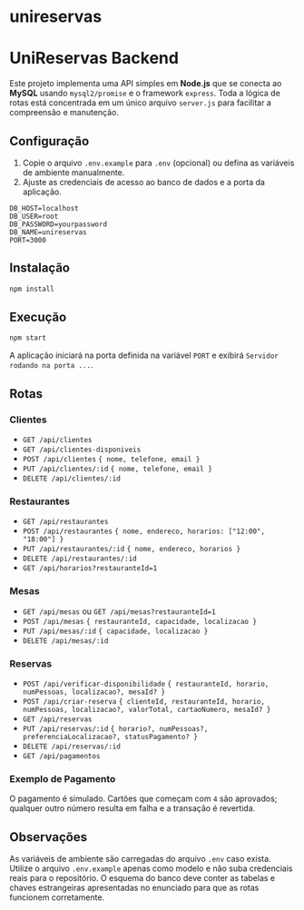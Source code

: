 # unireservas
# UniReservas Backend

Este projeto implementa uma API simples em **Node.js** que se conecta ao **MySQL** usando `mysql2/promise` e o framework `express`. Toda a lógica de rotas está concentrada em um único arquivo `server.js` para facilitar a compreensão e manutenção.

## Configuração

1. Copie o arquivo `.env.example` para `.env` (opcional) ou defina as variáveis de ambiente manualmente.
2. Ajuste as credenciais de acesso ao banco de dados e a porta da aplicação.

```
DB_HOST=localhost
DB_USER=root
DB_PASSWORD=yourpassword
DB_NAME=unireservas
PORT=3000
```

## Instalação

```bash
npm install
```

## Execução

```bash
npm start
```

A aplicação iniciará na porta definida na variável `PORT` e exibirá `Servidor rodando na porta ...`.

## Rotas

### Clientes
- `GET /api/clientes`
- `GET /api/clientes-disponiveis`
- `POST /api/clientes` `{ nome, telefone, email }`
- `PUT /api/clientes/:id` `{ nome, telefone, email }`
- `DELETE /api/clientes/:id`

### Restaurantes
- `GET /api/restaurantes`
- `POST /api/restaurantes` `{ nome, endereco, horarios: ["12:00", "18:00"] }`
- `PUT /api/restaurantes/:id` `{ nome, endereco, horarios }`
- `DELETE /api/restaurantes/:id`
- `GET /api/horarios?restauranteId=1`

### Mesas
- `GET /api/mesas` ou `GET /api/mesas?restauranteId=1`
- `POST /api/mesas` `{ restauranteId, capacidade, localizacao }`
- `PUT /api/mesas/:id` `{ capacidade, localizacao }`
- `DELETE /api/mesas/:id`

### Reservas
- `POST /api/verificar-disponibilidade` `{ restauranteId, horario, numPessoas, localizacao?, mesaId? }`
- `POST /api/criar-reserva` `{ clienteId, restauranteId, horario, numPessoas, localizacao?, valorTotal, cartaoNumero, mesaId? }`
- `GET /api/reservas`
- `PUT /api/reservas/:id` `{ horario?, numPessoas?, preferenciaLocalizacao?, statusPagamento? }`
- `DELETE /api/reservas/:id`
- `GET /api/pagamentos`

### Exemplo de Pagamento
O pagamento é simulado. Cartões que começam com `4` são aprovados; qualquer outro número resulta em falha e a transação é revertida.

## Observações
As variáveis de ambiente são carregadas do arquivo `.env` caso exista. Utilize o arquivo `.env.example` apenas como modelo e não suba credenciais reais para o repositório.
O esquema do banco deve conter as tabelas e chaves estrangeiras apresentadas no enunciado para que as rotas funcionem corretamente.